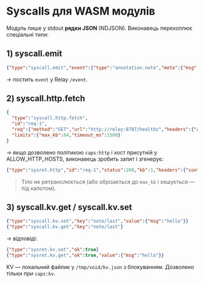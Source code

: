# Syscalls для WASM модулів

Модуль пише у stdout **рядки JSON** (NDJSON). Виконавець перехоплює спеціальні типи:

## 1) syscall.emit
```json
{"type":"syscall.emit","event":{"type":"annotation.note","meta":{"msg":"hi"}}}
```
→ постить `event` у Relay `/event`.

## 2) syscall.http.fetch
```json
{
  "type":"syscall.http.fetch",
  "id":"req-1",
  "req":{"method":"GET","url":"http://relay:8787/healthz","headers":{"accept":"application/json"},"body":""},
  "limits":{"max_kb":64,"timeout_ms":1500}
}
```
→ якщо дозволено політикою `caps:http` і хост присутній у ALLOW_HTTP_HOSTS, виконавець зробить запит і згенерує:
```json
{"type":"sysret.http","id":"req-1","status":200,"kb":1,"headers":{"content-type":"application/json"}}
```
> Тіло не ретранслюється (або обрізається до `max_kb` і хешується — під капотом).

## 3) syscall.kv.get / syscall.kv.set
```json
{"type":"syscall.kv.set","key":"note/last","value":{"msg":"hello"}}
{"type":"syscall.kv.get","key":"note/last"}
```
→ відповіді:
```json
{"type":"sysret.kv.set","ok":true}
{"type":"sysret.kv.get","ok":true,"value":{"msg":"hello"}}
```
KV — локальний файлик у `/tmp/void/kv.json` з блокуванням. Дозволено тільки при `caps:kv`.

